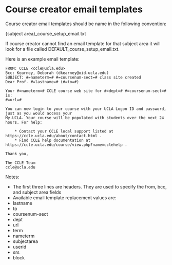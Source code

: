 Course creator email templates
====================

Course creator email templates should be name in the following convention:

{subject area}_course_setup_email.txt

If course creator cannot find an email template for that subject area it 
will look for a file called DEFAULT_course_setup_email.txt.

Here is an example email template:

    FROM: CCLE <ccle@ucla.edu>
    Bcc: Kearney, Deborah (dkearney@oid.ucla.edu)
    SUBJECT: #=nameterm=# #=coursenum-sect=# class site created
    Dear Prof. #=lastname=# (#=to=#)

    Your #=nameterm=# CCLE course web site for #=dept=# #=coursenum-sect=# is:
    #=url=#

    You can now login to your course with your UCLA Logon ID and password, just as you would access your
    My.UCLA. Your course will be populated with students over the next 24 hours. For help:

        * Contact your CCLE local support listed at https://ccle.ucla.edu/about/contact.html .
        * Find CCLE help documentation at https://ccle.ucla.edu/course/view.php?name=cclehelp .

    Thank you,

    The CCLE Team
    ccle@ucla.edu

Notes:
* The first three lines are headers. They are used to specify the from, bcc, and subject area fields
* Available email template replacement values are:
 * lastname
 * to 
 * coursenum-sect
 * dept
 * url
 * term
 * nameterm
 * subjectarea
 * userid
 * srs
 * block